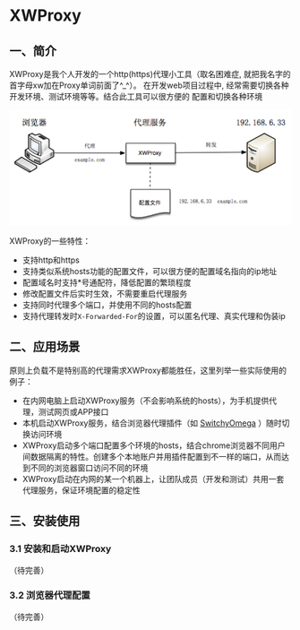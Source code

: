 # XWProxy
## 一、简介
XWProxy是我个人开发的一个http(https)代理小工具（取名困难症,
就把我名字的首字母xw加在Proxy单词前面了^_^）。 
在开发web项目过程中, 经常需要切换各种开发环境、测试环境等等。结合此工具可以很方便的
配置和切换各种环境

![工作原理](https://github.com/zh-five/XWProxy/blob/master/work.png)

XWProxy的一些特性：
- 支持http和https
- 支持类似系统hosts功能的配置文件，可以很方便的配置域名指向的ip地址
- 配置域名时支持*号通配符，降低配置的繁琐程度
- 修改配置文件后实时生效，不需要重启代理服务
- 支持同时代理多个端口，并使用不同的hosts配置
- 支持代理转发时`X-Forwarded-For`的设置，可以匿名代理、真实代理和伪装ip


## 二、应用场景
原则上负载不是特别高的代理需求XWProxy都能胜任，这里列举一些实际使用的例子：
- 在内网电脑上启动XWProxy服务（不会影响系统的hosts），为手机提供代理，测试网页或APP接口
- 本机启动XWProxy服务，结合浏览器代理插件（如 [SwitchyOmega](https://github.com/FelisCatus/SwitchyOmega) ）随时切换访问环境
- XWProxy启动多个端口配置多个环境的hosts，结合chrome浏览器不同用户间数据隔离的特性。创建多个本地账户并用插件配置到不一样的端口，从而达到不同的浏览器窗口访问不同的环境
- XWProxy启动在内网的某一个机器上，让团队成员（开发和测试）共用一套代理服务，保证环境配置的稳定性

## 三、安装使用
### 3.1 安装和启动XWProxy
（待完善）

### 3.2 浏览器代理配置
（待完善）

